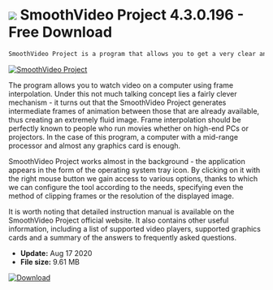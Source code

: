 # ![](https://cdn.softexe.net/static/icon/1/smoothvideo-project-8757.png) SmoothVideo Project 4.3.0.196 - Free Download

```sh
SmoothVideo Project is a program that allows you to get a very clear and extremely smooth image in movies. The technology used by this tool has so far been known only to the owners of expensive equipment with appropriate functionalities, but now computer owners can also use it to install this free application.
```
[![SmoothVideo Project](https://gallery.dpcdn.pl/imgc/Tools/62805/g_-_420x350_1.5_-_x20151020170328_0.png)](https://softexe.net/win/multimedia/other/smoothvideo-project:hgeg.html)

The program allows you to watch video on a computer using frame interpolation. Under this not much talking concept lies a fairly clever mechanism - it turns out that the SmoothVideo Project generates intermediate frames of animation between those that are already available, thus creating an extremely fluid image. Frame interpolation should be perfectly known to people who run movies whether on high-end PCs or projectors. In the case of this program, a computer with a mid-range processor and almost any graphics card is enough.
 
 SmoothVideo Project works almost in the background - the application appears in the form of the operating system tray icon. By clicking on it with the right mouse button we gain access to various options, thanks to which we can configure the tool according to the needs, specifying even the method of clipping frames or the resolution of the displayed image.
 
 It is worth noting that detailed instruction manual is available on the SmoothVideo Project official website. It also contains other useful information, including a list of supported video players, supported graphics cards and a summary of the answers to frequently asked questions.


- **Update:** Aug 17 2020
- **File size:** 9.61 MB

[![Download](https://cdn.softexe.net/static/img/download.png)](https://softexe.net/win/multimedia/other/smoothvideo-project:hgeg.html)

